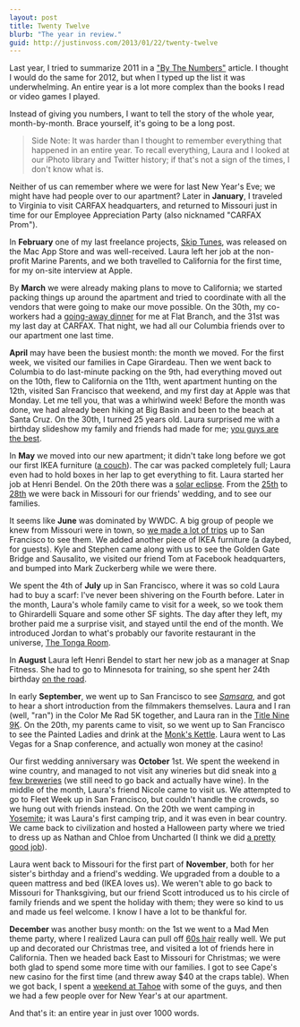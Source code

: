 ```yaml
---
layout: post
title: Twenty Twelve
blurb: "The year in review."
guid: http://justinvoss.com/2013/01/22/twenty-twelve
---
```


Last year, I tried to summarize 2011 in a ["By The Numbers"][numbers]
article. I thought I would do the same for 2012, but when I typed up
the list it was underwhelming. An entire year is a lot more complex 
than the books I read or video games I played.

[numbers]: http://justinvoss.com/2011/12/31/2011-by-the-numbers/

Instead of giving you numbers, I want to tell the story of the whole
year, month-by-month. Brace yourself, it's going to be a long post.

> Side Note: It was harder than I thought to remember everything that
> happened in an entire year. To recall everything, Laura and I looked
> at our iPhoto library and Twitter history; if that's not a sign of
> the times, I don't know what is.

Neither of us can remember where we were for last New Year's Eve; we
might have had people over to our apartment? Later in **January**, I
traveled to Virginia to visit CARFAX headquarters, and returned to
Missouri just in time for our Employee Appreciation Party (also
nicknamed "CARFAX Prom").

In **February** one of my last freelance projects, [Skip Tunes][], was
released on the Mac App Store and was well-received. Laura left her
job at the non-profit Marine Parents, and we both travelled to
California for the first time, for my on-site interview at Apple.

[Skip Tunes]: http://justinvoss.com/2012/02/13/skip-tunes/

By **March** we were already making plans to move to California; we
started packing things up around the apartment and tried to
coordinate with all the vendors that were going to make our move
possible. On the 30th, my co-workers had a [going-away dinner][away] for me at
Flat Branch, and the 31st was my last day at CARFAX. That night, we had 
all our Columbia friends over to our apartment one last time.

[away]: https://twitter.com/vossla/status/185884703767805952

**April** may have been the busiest month: the month we moved. For the
first week, we visited our families in Cape Girardeau. Then we went back to
Columbia to do last-minute packing on the 9th, had everything moved
out on the 10th, flew to California on the 11th, went apartment
hunting on the 12th, visited San Francisco that weekend, and my first
day at Apple was that Monday. Let me tell you, that was a whirlwind
week! Before the month was done, we had already been hiking at Big
Basin and been to the beach at Santa Cruz. On the 30th, I turned 25 years old.
Laura surprised me with a birthday slideshow my family and 
friends had made for me; [you guys are the best][thebest].

[thebest]: https://twitter.com/justinvoss/status/197137924054196226

In **May** we moved into our new apartment; it didn't take long before
we got our first IKEA furniture ([a couch][]). The car was packed
completely full; Laura even had to hold boxes in her lap to get 
everything to fit. Laura started her job at Henri Bendel. On the 20th 
there was a [solar eclipse][]. From the [25th][] to [28th][] we were back in 
Missouri for our friends' wedding, and to see our families.

[a couch]: https://twitter.com/justinvoss/status/201495426233405440
[solar eclipse]: https://twitter.com/justinvoss/status/204383983218343936
[25th]: https://twitter.com/justinvoss/status/206040490745933824
[28th]: https://twitter.com/justinvoss/status/207216508357713920

It seems like **June** was dominated by WWDC. A big group of people we
knew from Missouri were in town, so [we made a lot of trips][trips] up to San
Francisco to see them. We added another piece of IKEA furniture (a
daybed, for guests). Kyle and Stephen came along with us to see the
Golden Gate Bridge and Sausalito, we visited our friend Tom at
Facebook headquarters, and bumped into Mark Zuckerberg while we were
there.

[trips]: https://lagoesdomestic.wordpress.com/2012/06/16/friendly-faces/

We spent the 4th of **July** up in San Francisco, where it was so cold
Laura had to buy a scarf: I've never been shivering on the Fourth
before. Later in the month, Laura's whole family came to visit for a
week, so we took them to Ghirardelli Square and some other SF sights. 
The day after they left, my brother paid me a surprise visit, and 
stayed until the end of the month. We introduced Jordan to what's 
probably our favorite restaurant in the universe, [The Tonga Room][].

[The Tonga Room]: http://www.tongaroom.com

In **August** Laura left Henri Bendel to start her new job as a
manager at Snap Fitness. She had to go to Minnesota for training, so 
she spent her 24th birthday [on the road][].

[on the road]: https://twitter.com/vossla/status/238760635364679680

In early **September**, we went up to San Francisco to see *[Samsara][]*,
and got to hear a short introduction from the filmmakers themselves.
Laura and I ran (well, "ran") in the Color Me Rad 5K together, and
Laura ran in the [Title Nine 9K][9k]. On the 20th, my parents came to visit,
so we went up to San Francisco to see the Painted Ladies and drink at
the [Monk's Kettle][kettle]. Laura went to Las Vegas for a Snap conference, and
actually won money at the casino!

[Samsara]: https://en.wikipedia.org/wiki/Samsara_(2011_film)
[9k]: https://twitter.com/vossla/status/247532665346093057
[kettle]: https://monkskettle.com/

Our first wedding anniversary was **October** 1st. We spent the
weekend in wine country, and managed to not visit any wineries but did
sneak into [a few breweries][brew] (we still need to go back and actually have
wine). In the middle of the month, Laura's friend Nicole came to visit
us. We attempted to go to Fleet Week up in San Francisco, but couldn't
handle the crowds, so we hung out with friends instead. On the 20th we
went camping in [Yosemite][]; it was Laura's first camping trip, and it
was even in bear country. We came back to civilization and hosted a 
Halloween party where we tried to dress up as Nathan and Chloe from 
Uncharted (I think we did [a pretty good job][uncharted]).

[brew]: https://twitter.com/vossla/status/252207897184972800
[Yosemite]: https://twitter.com/vossla/status/260123552412467200
[uncharted]: http://img.ly/p1eY

Laura went back to Missouri for the first part of **November**, both
for her sister's birthday and a friend's wedding. We upgraded from a
double to a queen mattress and bed (IKEA loves us). We weren't
able to go back to Missouri for Thanksgiving, but our friend Scott
introduced us to his circle of family friends and we spent the
holiday with them; they were so kind to us and made us feel
welcome. I know I have a lot to be thankful for.

**December** was another busy month: on the 1st we went to a Mad Men
theme party, where I realized Laura can pull off [60s hair][] really well.
We put up and decorated our Christmas tree, and visited a lot of
friends here in California. Then we headed back East to Missouri for
Christmas; we were both glad to spend some more time with our
families. I got to see Cape's new casino for the first time (and threw
away $40 at the craps table). When we got back, I spent a [weekend at Tahoe][Tahoe] 
with some of the guys, and then we had a few people over for New
Year's at our apartment.

[60s hair]: https://twitter.com/vossla/status/275294958532050944
[Tahoe]: http://www.flickr.com/photos/justinvoss/sets/72157632397052478/

And that's it: an entire year in just over 1000 words.

